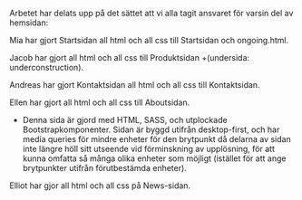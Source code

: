 Arbetet har delats upp på det sättet att vi alla tagit ansvaret för varsin del av hemsidan:

Mia har gjort Startsidan all html och all css till Startsidan och ongoing.html. 


Jacob har gjort all html och all css till Produktsidan +(undersida: underconstruction).


Andreas har gjort Kontaktsidan all html och all css till Kontaktsidan.


Ellen har gjort all html och all css till Aboutsidan.
- Denna sida är gjord med HTML, SASS, och utplockade Bootstrapkomponenter. Sidan är byggd utifrån desktop-first, och har media queries för mindre enheter för den brytpunkt då delarna av sidan inte längre höll sitt utseende vid förminskning av upplösning, för att kunna omfatta så många olika enheter som möjligt (istället för att ange brytpunkter utifrån förutbestämda enheter). 


Elliot har gjor all html och all css på News-sidan.
